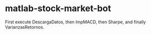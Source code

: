 # matlab-stock-market-bot

First execute DescargaDatos, then ImpMACD, then Sharpe, and finally VarianzasRetornos.
